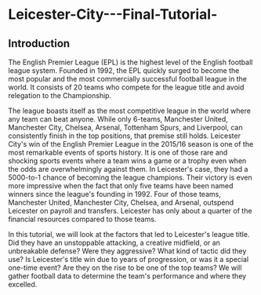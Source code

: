 # Leicester-City---Final-Tutorial-

## Introduction

The English Premier League (EPL) is the highest level of the English football league system. Founded in 1992, the EPL quickly surged to become the most popular and the most commercially successful football league in the world. It consists of 20 teams who compete for the league title and avoid relegation to the Championship.

The league boasts itself as the most competitive league in the world where any team can beat anyone. While only 6-teams, Manchester United, Manchester City, Chelsea, Arsenal, Tottenham Spurs, and Liverpool, can consistently finish in the top positions, that premise still holds. Leicester City's win of the English Premier League in the 2015/16 season is one of the most remarkable events of sports history. It is one of those rare and shocking sports events where a team wins a game or a trophy even when the odds are overwhelmingly against them. In Leicester's case, they had a 5000-to-1 chance of becoming the league champions. Their victory is even more impressive when the fact that only five teams have been named winners since the league's founding in 1992. Four of those teams, Manchester United, Manchester City, Chelsea, and Arsenal, outspend Leicester on payroll and transfers. Leicester has only about a quarter of the financial resources compared to those teams.

In this tutorial, we will look at the factors that led to Leicester's league title. Did they have an unstoppable attacking, a creative midfield, or an unbreakable defense? Were they aggressive? What kind of tactic did they use? Is Leicester's title win due to years of progression, or was it a special one-time event? Are they on the rise to be one of the top teams? We will gather football data to determine the team's performance and where they excelled.